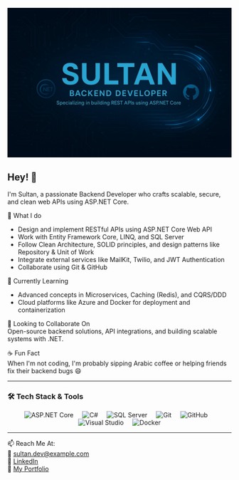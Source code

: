 <p align="center">
  <img src="https://github.com/Soul208/Soul208/blob/main/photo_2025-05-30_03-41-17.jpg?raw=true" alt="Sultan Banner" />
</p>

<h2>Hey! 👋</h2>

I'm Sultan, a passionate Backend Developer who crafts scalable, secure, and clean web APIs using ASP.NET Core.

🚀 What I do  
- Design and implement RESTful APIs using ASP.NET Core Web API  
- Work with Entity Framework Core, LINQ, and SQL Server  
- Follow Clean Architecture, SOLID principles, and design patterns like Repository & Unit of Work  
- Integrate external services like MailKit, Twilio, and JWT Authentication  
- Collaborate using Git & GitHub

🌱 Currently Learning  
- Advanced concepts in Microservices, Caching (Redis), and CQRS/DDD  
- Cloud platforms like Azure and Docker for deployment and containerization

🤝 Looking to Collaborate On  
Open-source backend solutions, API integrations, and building scalable systems with .NET.

☕️ Fun Fact  
When I'm not coding, I'm probably sipping Arabic coffee or helping friends fix their backend bugs 😄

---

<h3 align="left">🛠 Tech Stack & Tools</h3>

<div align="center">
  <img src="https://cdn.jsdelivr.net/gh/devicons/devicon/icons/dotnetcore/dotnetcore-original.svg" height="40" alt="ASP.NET Core" />
  <img width="12" />
  <img src="https://cdn.jsdelivr.net/gh/devicons/devicon/icons/csharp/csharp-original.svg" height="40" alt="C#" />
  <img width="12" />
  <img src="https://cdn.jsdelivr.net/gh/devicons/devicon/icons/microsoftsqlserver/microsoftsqlserver-plain.svg" height="40" alt="SQL Server" />
  <img width="12" />
  <img src="https://cdn.jsdelivr.net/gh/devicons/devicon/icons/git/git-original.svg" height="40" alt="Git" />
  <img width="12" />
  <img src="https://cdn.jsdelivr.net/gh/devicons/devicon/icons/github/github-original.svg" height="40" alt="GitHub" />
  <img width="12" />
  <img src="https://cdn.jsdelivr.net/gh/devicons/devicon/icons/visualstudio/visualstudio-plain.svg" height="40" alt="Visual Studio" />
  <img width="12" />
  <img src="https://cdn.jsdelivr.net/gh/devicons/devicon/icons/docker/docker-original.svg" height="40" alt="Docker" />
</div>

---

📫 Reach Me At:  
📧 sultan.dev@example.com  
💼 [LinkedIn](https://www.linkedin.com/in/sultan-abdullah-68b93b20a/)  
📂 [My Portfolio](https://sultan-dev.com)
